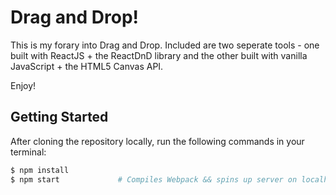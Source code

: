 # Drag and Drop!

This is my forary into Drag and Drop. Included are two seperate tools - one built with ReactJS + the ReactDnD library and the other built with vanilla JavaScript + the HTML5 Canvas API.

Enjoy! 

## Getting Started

After cloning the repository locally, run the following commands in your terminal:

```bash
$ npm install
$ npm start             # Compiles Webpack && spins up server on localhost:3001
```






